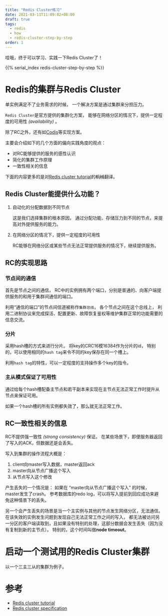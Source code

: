 ```yaml
---
title: "Redis Cluster练习"
date: 2021-03-11T11:09:02+08:00
draft: true
tags:
  - redis
  - how
  - redis-cluster-step-by-step
order: 1
---
```


哇哦，终于可以学习、实践一下Redis Cluster了！

<!--more-->

{{% serial_index redis-cluster-step-by-step %}}

# Redis的集群与Redis Cluster

单实例满足不了业务需求的时候，
一个解决方案是通过集群来分担压力。

`Redis Cluster`是官方提供的集群化方案，
能够在网络分区的情况下，提供一定程度的可用性 *(availability)* 。

除了RC之外，还有如[Codis](https://github.com/CodisLabs/codis)等实现方案。

主要会介绍如下的几个方面的偏向实践角度的观点：

- 对RC能够提供的服务的感性认识
- 简化的集群工作原理 
- 一致性相关的信息

下面的内容更多的是对[Redis cluster tutorial](https://redis.io/topics/cluster-tutorial)的~~机械~~翻译。

## Redis Cluster能提供什么功能？

1. 自动化的分配数据到不同节点

    这是我们选择集群的根本原因，
    通过分配功能、存储压力到不同的节点，来提高对外提供服务的能力。

1. 在网络分区的情况下，提供一定程度的可用性

    RC能够在网络分区或某些节点无法正常提供服务的情况下，继续提供服务。

## RC的实现思路

### 节点间的通信

首先是节点之间的通信，
RC中的实例拥有两个端口，分别是普通的、向客户端提供服务的和用于集群间通信的端口。

利用“通信的端口”的节点间信道被称作`集群总线`，
各个节点之间在这个总线上，
利用二进制协议来完成探活、配置更新、故障恢复鉴权等维护集群正常的功能需要的信息交流。

### 分片

采用hash槽的方式来进行分片。
将key的CRC16模16384作为分片的id，
特别的，可以使用相同的`hash tag`来令不同的key保存在同一个槽上。

利用`hash tag`的特性，可以一定程度的支持操作多个key的指令。

### 主从模式保证了可用性

通过给每个hash槽配备主节点和若干副本来实现在主节点无法正常工作时提升从节点来保证可用。

如果一个hash槽的所有实例都失效了，那么就无法正常工作。

## RC一致性相关的信息

RC不提供强一致性 *(strong consistency)* 保证。
在某些场景下，即便服务器返回了写入的ACK，但数据还是会丢失。

写入到集群的操作流程大概是：

1. client向master写入数据，master返回ack
1. master向从节点广播这个写入
1. 从节点写入这个修改

产生丢失的一个情况是：
如果在 “master向从节点广播这个写入” 的时候，master发生了crash。
参考数据库的redo log，可以将写入提前到回应成功来避免这种情景下的丢失。

另一个会产生丢失的场景是当一个主实例与其他的节点发生网络分区，无法通信。
在该失效的实例发生问题到发现自己无法正常工作之间的写入，
都无法被访问另一分区的客户端读取到，且如果没有特别的处理，这部分数据会发生丢失（因为没有复制到新的主节点）。
特别的，这个时间叫做**node timeout**。

# 启动一个测试用的Redis Cluster集群

以一个三主三从的集群为例子。


# 参考

- [Redis cluster tutorial](https://redis.io/topics/cluster-tutorial)
- [Redis cluster specification](https://redis.io/topics/cluster-spec)
